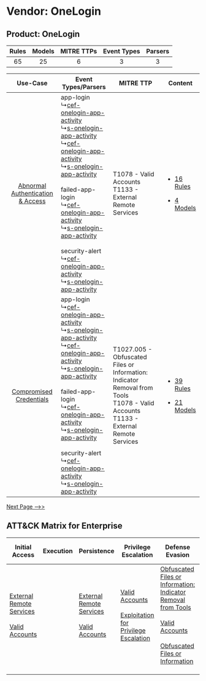 Vendor: OneLogin
================
Product: OneLogin
-----------------
| Rules | Models | MITRE TTPs | Event Types | Parsers |
|:-----:|:------:|:----------:|:-----------:|:-------:|
|  65   |   25   |     6      |      3      |    3    |

|    Use-Case    | Event Types/Parsers    | MITRE TTP    | Content    |
|:----:| ---- | ---- | ---- |
| [Abnormal Authentication & Access](../../../UseCases/uc_abnormal_authentication_&_access.md) |  app-login<br> ↳[cef-onelogin-app-activity](Ps/pC_cefoneloginappactivity.md)<br> ↳[s-onelogin-app-activity](Ps/pC_soneloginappactivity.md)<br> ↳[cef-onelogin-app-activity](Ps/pC_cefoneloginappactivity.md)<br> ↳[s-onelogin-app-activity](Ps/pC_soneloginappactivity.md)<br><br> failed-app-login<br> ↳[cef-onelogin-app-activity](Ps/pC_cefoneloginappactivity.md)<br> ↳[s-onelogin-app-activity](Ps/pC_soneloginappactivity.md)<br><br> security-alert<br> ↳[cef-onelogin-app-activity](Ps/pC_cefoneloginappactivity.md)<br> ↳[s-onelogin-app-activity](Ps/pC_soneloginappactivity.md)<br> | T1078 - Valid Accounts<br>T1133 - External Remote Services<br>    | [<ul><li>16 Rules</li></ul><ul><li>4 Models</li></ul>](RM/r_m_onelogin_onelogin_Abnormal_Authentication_&_Access.md) |
|          [Compromised Credentials](../../../UseCases/uc_compromised_credentials.md)          |  app-login<br> ↳[cef-onelogin-app-activity](Ps/pC_cefoneloginappactivity.md)<br> ↳[s-onelogin-app-activity](Ps/pC_soneloginappactivity.md)<br> ↳[cef-onelogin-app-activity](Ps/pC_cefoneloginappactivity.md)<br> ↳[s-onelogin-app-activity](Ps/pC_soneloginappactivity.md)<br><br> failed-app-login<br> ↳[cef-onelogin-app-activity](Ps/pC_cefoneloginappactivity.md)<br> ↳[s-onelogin-app-activity](Ps/pC_soneloginappactivity.md)<br><br> security-alert<br> ↳[cef-onelogin-app-activity](Ps/pC_cefoneloginappactivity.md)<br> ↳[s-onelogin-app-activity](Ps/pC_soneloginappactivity.md)<br> | T1027.005 - Obfuscated Files or Information: Indicator Removal from Tools<br>T1078 - Valid Accounts<br>T1133 - External Remote Services<br> | [<ul><li>39 Rules</li></ul><ul><li>21 Models</li></ul>](RM/r_m_onelogin_onelogin_Compromised_Credentials.md)         |
[Next Page -->>](2_ds_onelogin_onelogin.md)

ATT&CK Matrix for Enterprise
----------------------------
| Initial Access                                                                                                                                   | Execution | Persistence                                                                                                                                      | Privilege Escalation                                                                                                                                          | Defense Evasion                                                                                                                                                                                                                                                               | Credential Access | Discovery | Lateral Movement | Collection | Command and Control                                                                                                                       | Exfiltration | Impact |
| ------------------------------------------------------------------------------------------------------------------------------------------------ | --------- | ------------------------------------------------------------------------------------------------------------------------------------------------ | ------------------------------------------------------------------------------------------------------------------------------------------------------------- | ----------------------------------------------------------------------------------------------------------------------------------------------------------------------------------------------------------------------------------------------------------------------------- | ----------------- | --------- | ---------------- | ---------- | ----------------------------------------------------------------------------------------------------------------------------------------- | ------------ | ------ |
| [External Remote Services](https://attack.mitre.org/techniques/T1133)<br><br>[Valid Accounts](https://attack.mitre.org/techniques/T1078)<br><br> |           | [External Remote Services](https://attack.mitre.org/techniques/T1133)<br><br>[Valid Accounts](https://attack.mitre.org/techniques/T1078)<br><br> | [Valid Accounts](https://attack.mitre.org/techniques/T1078)<br><br>[Exploitation for Privilege Escalation](https://attack.mitre.org/techniques/T1068)<br><br> | [Obfuscated Files or Information: Indicator Removal from Tools](https://attack.mitre.org/techniques/T1027/005)<br><br>[Valid Accounts](https://attack.mitre.org/techniques/T1078)<br><br>[Obfuscated Files or Information](https://attack.mitre.org/techniques/T1027)<br><br> |                   |           |                  |            | [Proxy: Multi-hop Proxy](https://attack.mitre.org/techniques/T1090/003)<br><br>[Proxy](https://attack.mitre.org/techniques/T1090)<br><br> |              |        |